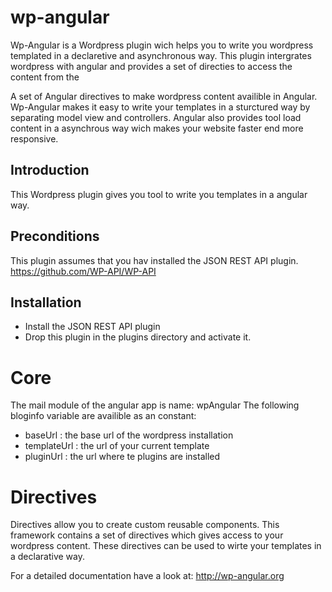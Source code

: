 wp-angular
==========

Wp-Angular is a Wordpress plugin wich helps you to write you wordpress templated in a declaretive and asynchronous way. This plugin intergrates wordpress with angular and provides a set of directies to access the content from the 


A set of Angular directives to make wordpress content availible in Angular. Wp-Angular makes it easy to write your templates in a sturctured way by separating model view and controllers. Angular also provides tool load content in a asynchrous way wich makes your website faster end more responsive.

Introduction
------------
This Wordpress plugin gives you tool to write you templates in a angular way.

Preconditions
-------------
This plugin assumes that you hav installed the JSON REST API plugin.
https://github.com/WP-API/WP-API

Installation
------------
- Install the JSON REST API plugin 
- Drop this plugin in the plugins directory and activate it.

Core
====
The mail module of the angular app is name: wpAngular
The following bloginfo variable are availible as an constant:
- baseUrl : the base url of the wordpress installation
- templateUrl : the url of your current template
- pluginUrl : the url where te plugins are installed

Directives
==========
Directives allow you to create custom reusable components. This framework contains a set of directives which gives access to your wordpress content. These directives can be used to wirte your templates in a declarative way.

For a detailed documentation have a look at: http://wp-angular.org



